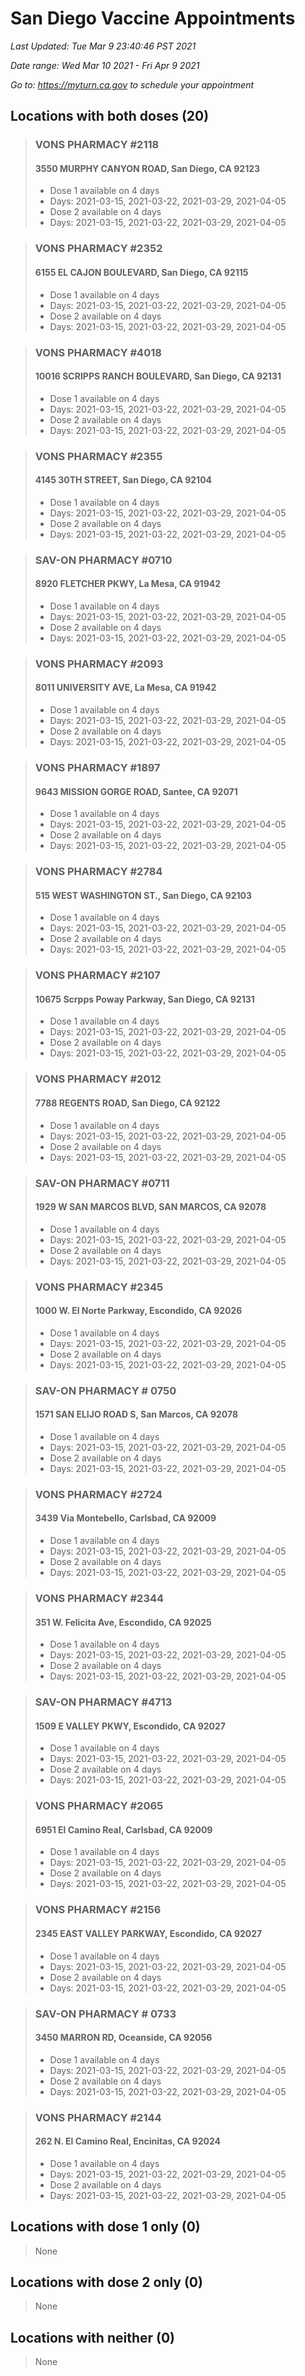 # San Diego Vaccine Appointments
*Last Updated: Tue Mar 9 23:40:46 PST 2021*

*Date range: Wed Mar 10 2021 - Fri Apr 9 2021*

*Go to: <https://myturn.ca.gov> to schedule your appointment*


## Locations with both doses (20)

>### VONS PHARMACY #2118
>#### 3550 MURPHY CANYON ROAD, San Diego, CA 92123
>- Dose 1 available on 4 days
>  - Days: 2021-03-15, 2021-03-22, 2021-03-29, 2021-04-05
>- Dose 2 available on 4 days
>  - Days: 2021-03-15, 2021-03-22, 2021-03-29, 2021-04-05

>### VONS PHARMACY #2352
>#### 6155 EL CAJON BOULEVARD, San Diego, CA 92115
>- Dose 1 available on 4 days
>  - Days: 2021-03-15, 2021-03-22, 2021-03-29, 2021-04-05
>- Dose 2 available on 4 days
>  - Days: 2021-03-15, 2021-03-22, 2021-03-29, 2021-04-05

>### VONS PHARMACY #4018
>#### 10016 SCRIPPS RANCH BOULEVARD, San Diego, CA 92131
>- Dose 1 available on 4 days
>  - Days: 2021-03-15, 2021-03-22, 2021-03-29, 2021-04-05
>- Dose 2 available on 4 days
>  - Days: 2021-03-15, 2021-03-22, 2021-03-29, 2021-04-05

>### VONS PHARMACY #2355
>#### 4145 30TH STREET, San Diego, CA 92104
>- Dose 1 available on 4 days
>  - Days: 2021-03-15, 2021-03-22, 2021-03-29, 2021-04-05
>- Dose 2 available on 4 days
>  - Days: 2021-03-15, 2021-03-22, 2021-03-29, 2021-04-05

>### SAV-ON PHARMACY #0710
>#### 8920 FLETCHER PKWY, La Mesa, CA 91942
>- Dose 1 available on 4 days
>  - Days: 2021-03-15, 2021-03-22, 2021-03-29, 2021-04-05
>- Dose 2 available on 4 days
>  - Days: 2021-03-15, 2021-03-22, 2021-03-29, 2021-04-05

>### VONS PHARMACY #2093
>#### 8011 UNIVERSITY AVE, La Mesa, CA 91942
>- Dose 1 available on 4 days
>  - Days: 2021-03-15, 2021-03-22, 2021-03-29, 2021-04-05
>- Dose 2 available on 4 days
>  - Days: 2021-03-15, 2021-03-22, 2021-03-29, 2021-04-05

>### VONS PHARMACY #1897
>#### 9643 MISSION GORGE ROAD, Santee, CA 92071
>- Dose 1 available on 4 days
>  - Days: 2021-03-15, 2021-03-22, 2021-03-29, 2021-04-05
>- Dose 2 available on 4 days
>  - Days: 2021-03-15, 2021-03-22, 2021-03-29, 2021-04-05

>### VONS PHARMACY #2784
>#### 515 WEST WASHINGTON ST., San Diego, CA 92103
>- Dose 1 available on 4 days
>  - Days: 2021-03-15, 2021-03-22, 2021-03-29, 2021-04-05
>- Dose 2 available on 4 days
>  - Days: 2021-03-15, 2021-03-22, 2021-03-29, 2021-04-05

>### VONS PHARMACY #2107
>#### 10675 Scrpps Poway Parkway, San Diego, CA 92131
>- Dose 1 available on 4 days
>  - Days: 2021-03-15, 2021-03-22, 2021-03-29, 2021-04-05
>- Dose 2 available on 4 days
>  - Days: 2021-03-15, 2021-03-22, 2021-03-29, 2021-04-05

>### VONS PHARMACY #2012
>#### 7788 REGENTS ROAD, San Diego, CA 92122
>- Dose 1 available on 4 days
>  - Days: 2021-03-15, 2021-03-22, 2021-03-29, 2021-04-05
>- Dose 2 available on 4 days
>  - Days: 2021-03-15, 2021-03-22, 2021-03-29, 2021-04-05

>### SAV-ON PHARMACY #0711
>#### 1929 W SAN MARCOS BLVD, SAN MARCOS, CA 92078
>- Dose 1 available on 4 days
>  - Days: 2021-03-15, 2021-03-22, 2021-03-29, 2021-04-05
>- Dose 2 available on 4 days
>  - Days: 2021-03-15, 2021-03-22, 2021-03-29, 2021-04-05

>### VONS PHARMACY #2345
>#### 1000 W. El Norte Parkway, Escondido, CA 92026
>- Dose 1 available on 4 days
>  - Days: 2021-03-15, 2021-03-22, 2021-03-29, 2021-04-05
>- Dose 2 available on 4 days
>  - Days: 2021-03-15, 2021-03-22, 2021-03-29, 2021-04-05

>### SAV-ON PHARMACY # 0750
>#### 1571 SAN ELIJO ROAD S, San Marcos, CA 92078
>- Dose 1 available on 4 days
>  - Days: 2021-03-15, 2021-03-22, 2021-03-29, 2021-04-05
>- Dose 2 available on 4 days
>  - Days: 2021-03-15, 2021-03-22, 2021-03-29, 2021-04-05

>### VONS PHARMACY #2724
>#### 3439 Via Montebello, Carlsbad, CA 92009
>- Dose 1 available on 4 days
>  - Days: 2021-03-15, 2021-03-22, 2021-03-29, 2021-04-05
>- Dose 2 available on 4 days
>  - Days: 2021-03-15, 2021-03-22, 2021-03-29, 2021-04-05

>### VONS PHARMACY #2344
>#### 351 W. Felicita Ave, Escondido, CA 92025
>- Dose 1 available on 4 days
>  - Days: 2021-03-15, 2021-03-22, 2021-03-29, 2021-04-05
>- Dose 2 available on 4 days
>  - Days: 2021-03-15, 2021-03-22, 2021-03-29, 2021-04-05

>### SAV-ON PHARMACY #4713
>#### 1509 E VALLEY PKWY, Escondido, CA 92027
>- Dose 1 available on 4 days
>  - Days: 2021-03-15, 2021-03-22, 2021-03-29, 2021-04-05
>- Dose 2 available on 4 days
>  - Days: 2021-03-15, 2021-03-22, 2021-03-29, 2021-04-05

>### VONS PHARMACY #2065
>#### 6951 El Camino Real, Carlsbad, CA 92009
>- Dose 1 available on 4 days
>  - Days: 2021-03-15, 2021-03-22, 2021-03-29, 2021-04-05
>- Dose 2 available on 4 days
>  - Days: 2021-03-15, 2021-03-22, 2021-03-29, 2021-04-05

>### VONS PHARMACY #2156
>#### 2345 EAST VALLEY PARKWAY, Escondido, CA 92027
>- Dose 1 available on 4 days
>  - Days: 2021-03-15, 2021-03-22, 2021-03-29, 2021-04-05
>- Dose 2 available on 4 days
>  - Days: 2021-03-15, 2021-03-22, 2021-03-29, 2021-04-05

>### SAV-ON PHARMACY # 0733
>#### 3450 MARRON RD, Oceanside, CA 92056
>- Dose 1 available on 4 days
>  - Days: 2021-03-15, 2021-03-22, 2021-03-29, 2021-04-05
>- Dose 2 available on 4 days
>  - Days: 2021-03-15, 2021-03-22, 2021-03-29, 2021-04-05

>### VONS PHARMACY #2144
>#### 262 N. El Camino Real, Encinitas, CA 92024
>- Dose 1 available on 4 days
>  - Days: 2021-03-15, 2021-03-22, 2021-03-29, 2021-04-05
>- Dose 2 available on 4 days
>  - Days: 2021-03-15, 2021-03-22, 2021-03-29, 2021-04-05

## Locations with dose 1 only (0)

>None

## Locations with dose 2 only (0)

>None

## Locations with neither (0)

>None

